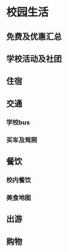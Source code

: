 # 校园生活

## 免费及优惠汇总



## 学校活动及社团



## 住宿



## 交通



### 学校bus



### 买车及驾照



## 餐饮



### 校内餐饮



### 美食地图



## 出游





## 购物

